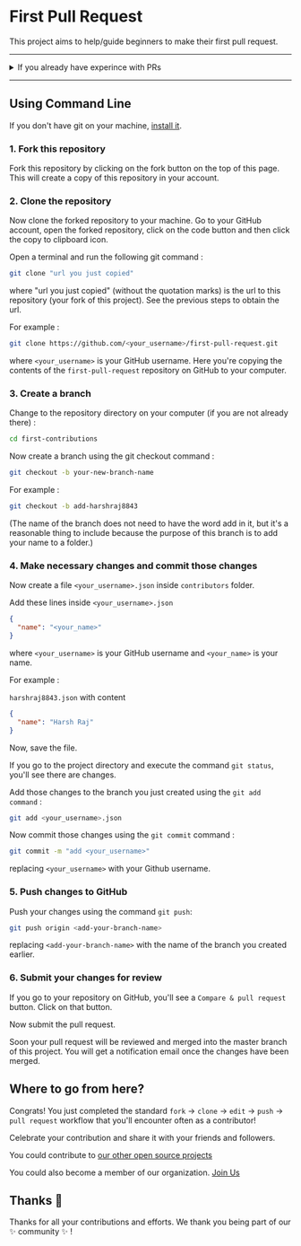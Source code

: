 # First Pull Request

This project aims to help/guide beginners to make their first pull request.

---

<details>
<summary>If you already have experince with PRs</summary>

  <br/>
  
  1. Fork this repo
  2. Clone repo
  
  ```
  git clone https://github.com/your_username/first-pull-request.git
  ```
  
  3. Create a new branch
  
  ```
  git checkout -b new-branch-name
  ```
  
  4. Create a file `your_username.json` inside `contributors` folder with data
  
  ```json
    {
      "name": "your_name"
    }
  ```
  
  5. Commit your changes and push
  
  ```
  git add your_username.json
  ```
  
  ```
  git commit -m "add your_username"
  ```
  
  ```
  git push origin your-created-branch-name
  ```
  
  6. Create a Pull Request

</details>

---

## Using Command Line

If you don't have git on your machine, [install it](https://git-scm.com/book/en/v2/Getting-Started-Installing-Git).

### 1. Fork this repository

Fork this repository by clicking on the fork button on the top of this page. This will create a copy of this repository in your account.

### 2. Clone the repository

Now clone the forked repository to your machine. Go to your GitHub account, open the forked repository, click on the code button and then click the copy to clipboard icon.

Open a terminal and run the following git command :

```bash
git clone "url you just copied"
```

where "url you just copied" (without the quotation marks) is the url to this repository (your fork of this project). See the previous steps to obtain the url.

For example :

```bash
git clone https://github.com/<your_username>/first-pull-request.git
```

where `<your_username>` is your GitHub username. Here you're copying the contents of the `first-pull-request` repository on GitHub to your computer.

### 3. Create a branch

Change to the repository directory on your computer (if you are not already there) :

```bash
cd first-contributions
```

Now create a branch using the git checkout command :

```bash
git checkout -b your-new-branch-name
```

For example :

```bash
git checkout -b add-harshraj8843
```

(The name of the branch does not need to have the word add in it, but it's a reasonable thing to include because the purpose of this branch is to add your name to a folder.)

### 4. Make necessary changes and commit those changes

Now create a file `<your_username>.json` inside `contributors` folder.

Add these lines inside `<your_username>.json`

```json
{
  "name": "<your_name>"
}
```

where `<your_username>` is your GitHub username and `<your_name>` is your name.

For example :

`harshraj8843.json` with content

```json
{
  "name": "Harsh Raj"
}
```

Now, save the file.

If you go to the project directory and execute the command `git status`, you'll see there are changes.

Add those changes to the branch you just created using the `git add command` :

```bash
git add <your_username>.json
```

Now commit those changes using the `git commit` command :

```bash
git commit -m "add <your_username>"
```

replacing `<your_username>` with your Github username.

### 5. Push changes to GitHub

Push your changes using the command `git push`:

```bash
git push origin <add-your-branch-name>
```

replacing `<add-your-branch-name>` with the name of the branch you created earlier.

### 6. Submit your changes for review

If you go to your repository on GitHub, you'll see a `Compare & pull request` button. Click on that button.

Now submit the pull request.

Soon your pull request will be reviewed and merged into the master branch of this project. You will get a notification email once the changes have been merged.

## Where to go from here?

Congrats! You just completed the standard `fork` -> `clone` -> `edit` -> `push` -> `pull request` workflow that you'll encounter often as a contributor!

Celebrate your contribution and share it with your friends and followers.

You could contribute to [our other open source projects](https://github.com/orgs/codinasion/repositories)

You could also become a member of our organization. [Join Us](https://github.com/codinasion/codinasion-invite/issues/new?assignees=&labels=invite+me+to+the+organization&template=invitation.yml&title=Please+invite+me+to+the+GitHub+Community+Organization)

## Thanks :purple_heart:

Thanks for all your contributions and efforts. We thank you being part of our :sparkles: community :sparkles: !
